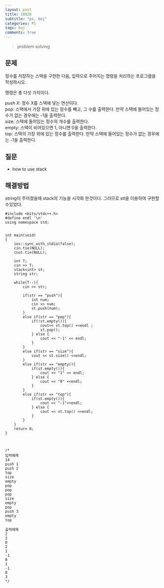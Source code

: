 ```yaml
---
layout: post
title: 10828
subtitle: "ps, boj"
categories: PS
tags: boj
comments: true
---
```

> problem solving

## 문제
정수를 저장하는 스택을 구현한 다음, 입력으로 주어지는 명령을 처리하는 프로그램을 작성하시오.    

명령은 총 다섯 가지이다.      

push X: 정수 X를 스택에 넣는 연산이다.     
pop: 스택에서 가장 위에 있는 정수를 빼고, 그 수를 출력한다. 만약 스택에 들어있는 정수가 없는 경우에는 -1을 출력한다.      
size: 스택에 들어있는 정수의 개수를 출력한다.    
empty: 스택이 비어있으면 1, 아니면 0을 출력한다.    
top: 스택의 가장 위에 있는 정수를 출력한다. 만약 스택에 들어있는 정수가 없는 경우에는 -1을 출력한다.    

## 질문
  * how to use stack
    
## 해결방법
  string이 주어졌을때 stack의 기능을 시각화 한것이다. 그러므로 stl을 이용하여 구현할수있었다.   


~~~
#include <bits/stdc++.h>
#define endl '\n'
using namespace std;


int main(void)
{
    ios::sync_with_stdio(false);
    cin.tie(NULL);
    cout.tie(NULL);
  
    int T;
    cin >> T;
    stack<int> st;
    string str;

    while(T--){
        cin >> str;

        if(str == "push"){
            int num;
            cin >> num;
            st.push(num);
        }
        else if(str == "pop"){
            if(!st.empty()){
                cout<< st.top() <<endl ;
                st.pop();
            } else {
                cout << "-1" << endl;
            }
        }
        else if(str == "size"){
            cout << st.size() <<endl;
        }
        else if(str == "empty(){
            if(st.empty()){
                cout << "1" << endl;
            } else {
                cout << "0" <<endl;
            }
        }
        else if(str == "top"){
            if(st.empty()){
                cout << "-1"<<endl;
            } else {
                cout << st.top() <<endl;
            }
        }
    }
    return 0;
}



/*
입력예제
14
push 1
push 2
top
size
empty
pop
pop
pop
size
empty
pop
push 3
empty
top

출력예제
2
2
0
2
1
-1
0
1
-1
0
3
*/ 

~~~


